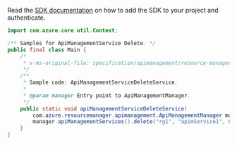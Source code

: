 Read the [SDK documentation](https://github.com/Azure/azure-sdk-for-java/blob/azure-resourcemanager-apimanagement_1.0.0-beta.3/sdk/apimanagement/azure-resourcemanager-apimanagement/README.md) on how to add the SDK to your project and authenticate.

```java
import com.azure.core.util.Context;

/** Samples for ApiManagementService Delete. */
public final class Main {
    /*
     * x-ms-original-file: specification/apimanagement/resource-manager/Microsoft.ApiManagement/stable/2021-08-01/examples/ApiManagementServiceDeleteService.json
     */
    /**
     * Sample code: ApiManagementServiceDeleteService.
     *
     * @param manager Entry point to ApiManagementManager.
     */
    public static void apiManagementServiceDeleteService(
        com.azure.resourcemanager.apimanagement.ApiManagementManager manager) {
        manager.apiManagementServices().delete("rg1", "apimService1", Context.NONE);
    }
}
```
